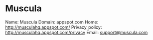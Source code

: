 
# Muscula

Name: Muscula
Domain: appspot.com
Home: http://musculahq.appspot.com/
Privacy_policy: http://musculahq.appspot.com/privacy
Email: support@muscula.com
